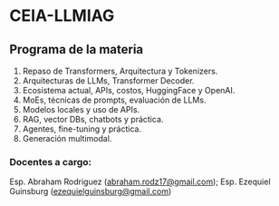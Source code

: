 # CEIA-LLMIAG

## Programa de la materia 

1. Repaso de Transformers, Arquitectura y Tokenizers.
2. Arquitecturas de LLMs, Transformer Decoder.
3. Ecosistema actual, APIs, costos, HuggingFace y OpenAI.
4. MoEs, técnicas de prompts, evaluación de LLMs.
5. Modelos locales y uso de APIs.
6. RAG, vector DBs, chatbots y práctica.
7. Agentes, fine-tuning y práctica. 
8. Generación multimodal.

### Docentes a cargo: 

Esp. Abraham Rodriguez (abraham.rodz17@gmail.com); Esp. Ezequiel Guinsburg (ezequielguinsburg@gmail.com)